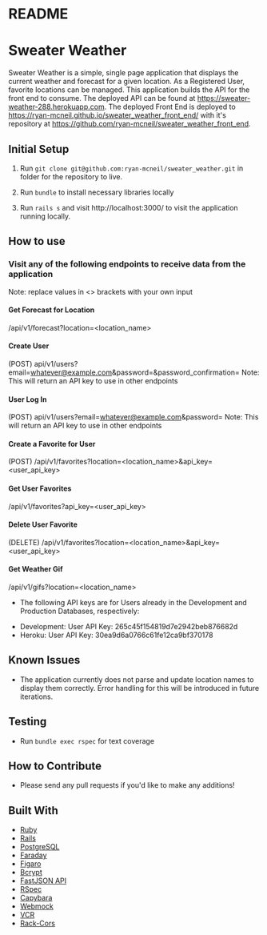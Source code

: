 # README

# Sweater Weather

Sweater Weather is a simple, single page application that displays the current weather and forecast for a given location. As a Registered User, favorite locations can be managed. This application builds the API for the front end to consume. The deployed API can be found at https://sweater-weather-288.herokuapp.com. The deployed Front End is deployed to https://ryan-mcneil.github.io/sweater_weather_front_end/ with it's repository at https://github.com/ryan-mcneil/sweater_weather_front_end.

## Initial Setup

1. Run `git clone git@github.com:ryan-mcneil/sweater_weather.git` in folder for the repository to live.

2. Run `bundle` to install necessary libraries locally

3. Run `rails s` and visit http://localhost:3000/ to visit the application running locally.

## How to use

### Visit any of the following endpoints to receive data from the application
  Note: replace values in <> brackets with your own input

#### Get Forecast for Location
  /api/v1/forecast?location=<location_name>

#### Create User
  (POST) api/v1/users?email=<whatever@example.com>&password=<password>&password_confirmation=<password>
  Note: This will return an API key to use in other endpoints

#### User Log In
  (POST) api/v1/users?email=<whatever@example.com>&password=<password>
  Note: This will return an API key to use in other endpoints

#### Create a Favorite for User
  (POST) /api/v1/favorites?location=<location_name>&api_key=<user_api_key>

#### Get User Favorites
  /api/v1/favorites?api_key=<user_api_key>

#### Delete User Favorite
  (DELETE) /api/v1/favorites?location=<location_name>&api_key=<user_api_key>

#### Get Weather Gif
  /api/v1/gifs?location=<location_name>

- The following API keys are for Users already in the Development and Production Databases, respectively:
* Development: User API Key: 265c45f154819d7e2942beb876682d
* Heroku: User API Key: 30ea9d6a0766c61fe12ca9bf370178

## Known Issues

 - The application currently does not parse and update location names to display them correctly. Error handling for this will be introduced in future iterations.

## Testing

 - Run `bundle exec rspec` for text coverage

## How to Contribute

 - Please send any pull requests if you'd like to make any additions!

## Built With
 * [Ruby](https://www.ruby-lang.org/en/)
 * [Rails](https://rubyonrails.org/)
 * [PostgreSQL](https://www.postgresql.org/)
 * [Faraday](https://github.com/lostisland/faraday)
 * [Figaro](https://github.com/laserlemon/figaro)
 * [Bcrypt](https://github.com/codahale/bcrypt-ruby)
 * [FastJSON API](https://github.com/Netflix/fast_jsonapi)
 * [RSpec](rspec.info/)
 * [Capybara](https://github.com/teamcapybara/capyba)
 * [Webmock](https://github.com/bblimke/webmock)
 * [VCR](https://github.com/vcr/vcr)
 * [Rack-Cors](https://github.com/cyu/rack-cors)
